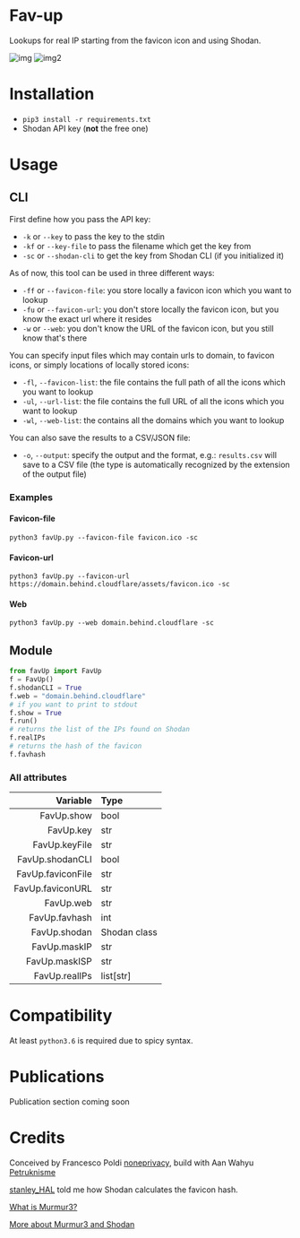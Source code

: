 # Fav-up
Lookups for real IP starting from the favicon icon and using Shodan.

![img](https://i.imgur.com/ejPmx8T.png)
![img2](https://i.imgur.com/7wf5AL7.png)


# Installation
- `pip3 install -r requirements.txt`
- Shodan API key (**not** the free one)

# Usage

## CLI
First define how you pass the API key:

- `-k` or `--key` to pass the key to the stdin
- `-kf` or `--key-file` to pass the filename which get the key from
- `-sc` or `--shodan-cli` to get the key from Shodan CLI (if you initialized it)

As of now, this tool can be used in three different ways:

- `-ff` or `--favicon-file`: you store locally a favicon icon which you want to lookup
- `-fu` or `--favicon-url`: you don't store locally the favicon icon, but you know the exact url where it resides
- `-w` or `--web`: you don't know the URL of the favicon icon, but you still know that's there

You can specify input files which may contain urls to domain, to favicon icons, or simply locations of locally stored icons:

- `-fl`, `--favicon-list`: the file contains the full path of all the icons which you want to lookup
- `-ul`, `--url-list`: the file contains the full URL of all the icons which you want to lookup
- `-wl`, `--web-list`: the contains all the domains which you want to lookup

You can also save the results to a CSV/JSON file:

- `-o`, `--output`: specify the output and the format, e.g.: `results.csv` will save to a CSV file (the type is automatically recognized by the extension of the output file)

### Examples
#### Favicon-file
`python3 favUp.py --favicon-file favicon.ico -sc`

#### Favicon-url
`python3 favUp.py --favicon-url https://domain.behind.cloudflare/assets/favicon.ico -sc`

#### Web
`python3 favUp.py --web domain.behind.cloudflare -sc`


## Module

```python
from favUp import FavUp
f = FavUp()          
f.shodanCLI = True
f.web = "domain.behind.cloudflare"
# if you want to print to stdout
f.show = True 
f.run()
# returns the list of the IPs found on Shodan
f.realIPs
# returns the hash of the favicon
f.favhash
```

### All attributes
| Variable | Type |
|-:|:-|
| FavUp.show        | bool
| FavUp.key         | str
| FavUp.keyFile     | str
| FavUp.shodanCLI   | bool
| FavUp.faviconFile | str
| FavUp.faviconURL  | str
| FavUp.web         | str
| FavUp.favhash     | int
| FavUp.shodan      | Shodan class
| FavUp.maskIP      | str
| FavUp.maskISP     | str
| FavUp.realIPs     | list[str]


# Compatibility
At least `python3.6` is required due to spicy syntax.

# Publications

Publication section coming soon

# Credits

Conceived by Francesco Poldi [noneprivacy](https://twitter.com/noneprivacy), build with Aan Wahyu [Petruknisme](https://twitter.com/petruknisme)

[stanley_HAL](https://twitter.com/stanley_HAL) told me how Shodan calculates the favicon hash.

[What is Murmur3?](https://www.sderosiaux.com/articles/2017/08/26/the-murmur3-hash-function--hashtables-bloom-filters-hyperloglog/)

[More about Murmur3 and Shodan](https://www.cnblogs.com/miaodaren/p/9177379.html)
